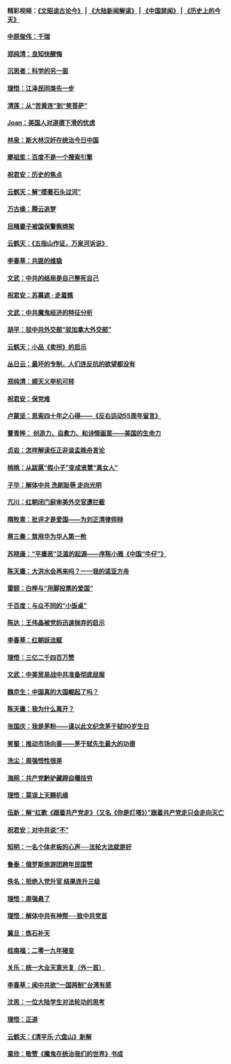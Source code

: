 #### 精彩视频：[《文昭谈古论今》](https://github.com/gfw-breaker/wenzhao/blob/master/README.md?t=01231530) | [《大陆新闻解读》](https://github.com/gfw-breaker/ntdtv-comedy/blob/master/README.md?t=01231530) | [《中国禁闻》](https://github.com/gfw-breaker/ntdtv-news/blob/master/README.md?t=01231530) | [《历史上的今天》](https://github.com/gfw-breaker/today-in-history/blob/master/README.md?t=01231530) 

#### [中原俊伟：千瑞](../pages/nsc993/n10995401.md?t=01231530) 

#### [郑纯清：良知快醒悔](../pages/nsc993/n10995385.md?t=01231530) 

#### [沉思者：科学的另一面](../pages/nsc993/n10996074.md?t=01231530) 

#### [理悟：江泽民同类先一步](../pages/nsc993/n10995378.md?t=01231530) 

#### [清莲：从“苦黄连”到“笑菩萨”](../pages/nsc993/n10995466.md?t=01231530) 

#### [Joan：美国人对道德下滑的忧虑](../pages/nsc993/n10995424.md?t=01231530) 

#### [林泉：斯大林汉奸在统治今日中国](../pages/nsc993/n10995210.md?t=01231530) 

#### [廖祖笙：百度不是一个搜索引擎](../pages/nsc993/n10994961.md?t=01231530) 

#### [祝君安：历史的焦点](../pages/nsc993/n10994925.md?t=01231530) 

#### [云鹤天：解“摸著石头过河”](../pages/nsc993/n10993325.md?t=01231530) 

#### [万古缘：腾云追梦](../pages/nsc993/n10993120.md?t=01231530) 

#### [目睹妻子被国保警察绑架](../pages/nsc993/n10991525.md?t=01231530) 

#### [云鹤天：《五指山作证，万泉河诉说》](../pages/nsc993/n10991603.md?t=01231530) 

#### [李春草：共匪的维稳](../pages/nsc993/n10991348.md?t=01231530) 

#### [文武：中共的结局是自己整死自己](../pages/nsc993/n10989899.md?t=01231530) 

#### [祝君安：苏幕遮 · 走着瞧](../pages/nsc993/n10988901.md?t=01231530) 

#### [文武：中共魔鬼经济的特征分析](../pages/nsc993/n10987387.md?t=01231530) 

#### [胡平：驳中共外交部“驳加拿大外交部”](../pages/nsc993/n10987378.md?t=01231530) 

#### [云鹤天：小品《卖拐》的启示](../pages/nsc993/n10984392.md?t=01231530) 

#### [丛日云：最坏的专制，人们连反抗的欲望都没有](../pages/nsc993/n10984377.md?t=01231530) 

#### [郑纯清：顺天义举机可转](../pages/nsc993/n10984369.md?t=01231530) 

#### [祝君安：保党难](../pages/nsc993/n10984362.md?t=01231530) 

#### [卢蒙坚：思索四十年之心得——《反右运动55周年留言》](../pages/nsc993/n10984355.md?t=01231530) 

#### [曹青桦： 创造力、自愈力、和诗情画意——美国的生命力](../pages/nsc993/n10984216.md?t=01231530) 

#### [贞岩：怎样解读任正非谈孟晚舟言论](../pages/nsc993/n10984650.md?t=01231530) 

#### [桃桃：从跋扈“假小子”变成贤慧“真女人”](../pages/nsc993/n10984416.md?t=01231530) 

#### [子华：解体中共 洗刷耻辱 走向光明](../pages/nsc993/n10984019.md?t=01231530) 

#### [亢川：红朝闭门庭审美外交官遭拦截](../pages/nsc993/n10984050.md?t=01231530) 

#### [隋牧青：批评才是爱国——为刘正清律师辩](../pages/nsc993/n10983057.md?t=01231530) 

#### [蒋三秦：禁用华为华人第一枪](../pages/nsc993/n10982973.md?t=01231530) 

#### [苏晓康：“平庸恶”泛滥的起源——序陈小雅《中国“牛仔”》](../pages/nsc993/n10982008.md?t=01231530) 

#### [陈天庸：大洪水会再来吗？一一我的诺亚方舟](../pages/nsc993/n10981086.md?t=01231530) 

#### [雷颐：白桦与“用脚投票的爱国”](../pages/nsc993/n10981048.md?t=01231530) 

#### [千百度：与众不同的“小饭桌”](../pages/nsc993/n10978639.md?t=01231530) 

#### [陈达：王伟晶被党妈迅速抛弃的启示](../pages/nsc993/n10976450.md?t=01231530) 

#### [李春草：红朝妖法赋](../pages/nsc993/n10976387.md?t=01231530) 

#### [理悟：三亿二千四百万赞](../pages/nsc993/n10975966.md?t=01231530) 

#### [文武：中美贸易战中共准备彻底屈服](../pages/nsc993/n10974571.md?t=01231530) 

#### [魏京生：中国真的大国崛起了吗？](../pages/nsc993/n10974530.md?t=01231530) 

#### [陈天庸：我为什么离开？](../pages/nsc993/n10974493.md?t=01231530) 

#### [张国庆：我是茅粉——谨以此文纪念茅于轼90岁生日](../pages/nsc993/n10974477.md?t=01231530) 

#### [笑蜀：推动市场向善——茅于轼先生最大的功德](../pages/nsc993/n10974451.md?t=01231530) 

#### [洗尘：周强悟性很差](../pages/nsc993/n10973701.md?t=01231530) 

#### [海网：共产党黔驴藏蹄自曝技穷](../pages/nsc993/n10969562.md?t=01231530) 

#### [理悟：莫误上天赐机缘](../pages/nsc993/n10969514.md?t=01231530) 

#### [伍新：解“红歌《跟着共产党走》（又名《你是灯塔》）”跟着共产党走只会走向灭亡](../pages/nsc993/n10969074.md?t=01231530) 

#### [祝君安：对中共说“不”](../pages/nsc993/n10968464.md?t=01231530) 

#### [知明：一名个体老板的心声──法轮大法就是好](../pages/nsc993/n10967473.md?t=01231530) 

#### [鲁泰：俄罗斯旅游团跨年民国赞](../pages/nsc993/n10967035.md?t=01231530) 

#### [佚名：拒绝入党升官  结果连升三级](../pages/nsc993/n10965069.md?t=01231530) 

#### [理悟：周强悬了](../pages/nsc993/n10965044.md?t=01231530) 

#### [理悟：解体中共有神帮──致中共党首](../pages/nsc993/n10963824.md?t=01231530) 

#### [冀旦：炼石补天](../pages/nsc993/n10963818.md?t=01231530) 

#### [桂南福：二零一九年猪变](../pages/nsc993/n10963774.md?t=01231530) 

#### [关乐：统一大业天意光复（外一首）](../pages/nsc993/n10963765.md?t=01231530) 

#### [李春草：闻中共欲“一国两制”台湾有感](../pages/nsc993/n10963761.md?t=01231530) 

#### [沈思：一位大陆学生对法轮功的思考](../pages/nsc993/n10960706.md?t=01231530) 

#### [理悟：正道](../pages/nsc993/n10960529.md?t=01231530) 

#### [云鹤天：《清平乐‧六盘山》新解](../pages/nsc993/n10959258.md?t=01231530) 

#### [童欣：敬赞《魔鬼在统治我们的世界》书成](../pages/nsc993/n10959244.md?t=01231530) 


